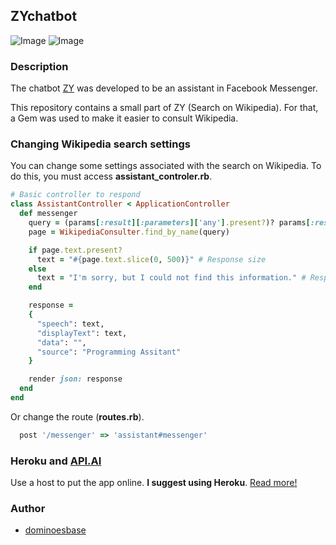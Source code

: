 ## ZYchatbot 
![Image](https://img.shields.io/badge/Ruby-2.3.1-green.svg)
![Image](https://img.shields.io/badge/Rails-5.0-green.svg)

### Description

The chatbot [ZY](https://dominoesbase.github.io/ZYchatbot-wikipedia/) was developed to be an assistant in Facebook Messenger.

This repository contains a small part of ZY (Search on Wikipedia). For that, a Gem was used to make it easier to consult Wikipedia.

### Changing Wikipedia search settings

You can change some settings associated with the search on Wikipedia. To do this, you must access **assistant_controler.rb**.

```ruby
# Basic controller to respond
class AssistantController < ApplicationController
  def messenger
    query = (params[:result][:parameters]['any'].present?)? params[:result][:parameters]['any'] : "Ruby On Rails"
    page = WikipediaConsulter.find_by_name(query)

    if page.text.present?
      text = "#{page.text.slice(0, 500)}" # Response size
    else
      text = "I'm sorry, but I could not find this information." # Response error
    end

    response =
    {
      "speech": text,
      "displayText": text,
      "data": "",
      "source": "Programming Assitant"
    }

    render json: response
  end
end
```
Or change the route (**routes.rb**).
```ruby
  post '/messenger' => 'assistant#messenger'
```

### Heroku and [API.AI](https://api.ai)
Use a host to put the app online. **I suggest using Heroku**.
[Read more!](https://devcenter.heroku.com/articles/getting-started-with-ruby#set-up)

### Author

* [dominoesbase](https://twitter.com/jorgedominoes)


